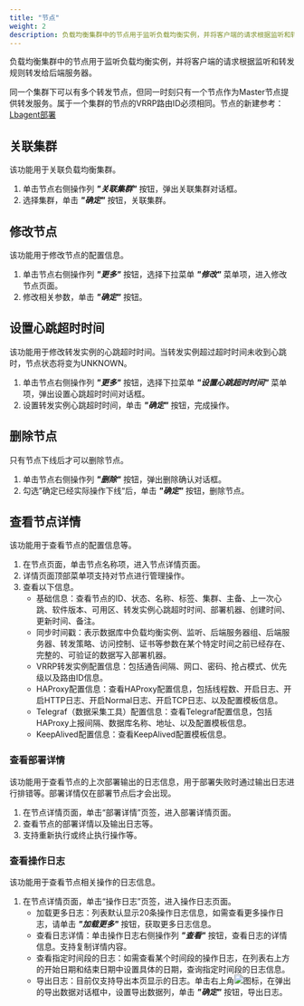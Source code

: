 ```yaml
---
title: "节点"
weight: 2
description: 负载均衡集群中的节点用于监听负载均衡实例，并将客户端的请求根据监听和转发规则将其转发给后端服务器。
---
```


负载均衡集群中的节点用于监听负载均衡实例，并将客户端的请求根据监听和转发规则转发给后端服务器。

同一个集群下可以有多个转发节点，但同一时刻只有一个节点作为Master节点提供转发服务。属于一个集群的节点的VRRP路由ID必须相同。节点的新建参考：[Lbagent部署](../../../../function_principle/onpremise/lb/lbagent/)

## 关联集群

该功能用于关联负载均衡集群。

1. 单击节点右侧操作列 **_"关联集群"_** 按钮，弹出关联集群对话框。
2. 选择集群，单击 **_"确定"_** 按钮，关联集群。


## 修改节点

该功能用于修改节点的配置信息。

1. 单击节点右侧操作列 **_"更多"_** 按钮，选择下拉菜单 **_"修改"_** 菜单项，进入修改节点页面。
2. 修改相关参数，单击 **_"确定"_** 按钮。

## 设置心跳超时时间

该功能用于修改转发实例的心跳超时时间。当转发实例超过超时时间未收到心跳时，节点状态将变为UNKNOWN。

1. 单击节点右侧操作列 **_"更多"_** 按钮，选择下拉菜单 **_"设置心跳超时时间"_** 菜单项，弹出设置心跳超时时间对话框。
2. 设置转发实例心跳超时时间，单击 **_"确定"_** 按钮，完成操作。


## 删除节点

只有节点下线后才可以删除节点。

1. 单击节点右侧操作列 **_"删除"_** 按钮，弹出删除确认对话框。
2. 勾选”确定已经实际操作下线“后，单击 **_"确定"_** 按钮，删除节点。

## 查看节点详情

该功能用于查看节点的配置信息等。

1. 在节点页面，单击节点名称项，进入节点详情页面。
2. 详情页面顶部菜单项支持对节点进行管理操作。
3. 查看以下信息。
    - 基础信息：查看节点的ID、状态、名称、标签、集群、主备、上一次心跳、软件版本、可用区、转发实例心跳超时时间、部署机器、创建时间、更新时间、备注。
    - 同步时间戳：表示数据库中负载均衡实例、监听、后端服务器组、后端服务器、转发策略、访问控制、证书等参数在某个特定时间之前已经存在、完整的、可验证的数据写入部署机器。
    - VRRP转发实例配置信息：包括通告间隔、网口、密码、抢占模式、优先级以及路由ID信息。
    - HAProxy配置信息：查看HAProxy配置信息，包括线程数、开启日志、开启HTTP日志、开启Normal日志、开启TCP日志、以及配置模板信息。
    - Telegraf（数据采集工具）配置信息：查看Telegraf配置信息，包括HAProxy上报间隔、数据库名称、地址、以及配置模板信息。
    - KeepAlived配置信息：查看KeepAlived配置模板信息。

### 查看部署详情

该功能用于查看节点的上次部署输出的日志信息，用于部署失败时通过输出日志进行排错等。部署详情仅在部署节点后才会出现。

1. 在节点详情页面，单击“部署详情”页签，进入部署详情页面。
2. 查看节点的部署详情以及输出日志等。
3. 支持重新执行或终止执行操作等。

### 查看操作日志

该功能用于查看节点相关操作的日志信息。

1. 在节点详情页面，单击“操作日志”页签，进入操作日志页面。
    - 加载更多日志：列表默认显示20条操作日志信息，如需查看更多操作日志，请单击 **_"加载更多"_** 按钮，获取更多日志信息。
    - 查看日志详情：单击操作日志右侧操作列 **_"查看"_** 按钮，查看日志的详情信息。支持复制详情内容。
    - 查看指定时间段的日志：如需查看某个时间段的操作日志，在列表右上方的开始日期和结束日期中设置具体的日期，查询指定时间段的日志信息。
    - 导出日志：目前仅支持导出本页显示的日志。单击右上角![](../../../images/system/download.png)图标，在弹出的导出数据对话框中，设置导出数据列，单击 **_"确定"_** 按钮，导出日志。
